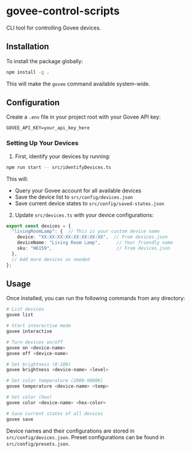 # govee-control-scripts

CLI tool for controlling Govee devices.

## Installation

To install the package globally:

```bash
npm install -g .
```

This will make the `govee` command available system-wide.

## Configuration

Create a `.env` file in your project root with your Govee API key:

```
GOVEE_API_KEY=your_api_key_here
```

### Setting Up Your Devices

1. First, identify your devices by running:
```bash
npm run start -- src/identifyDevices.ts
```

This will:
- Query your Govee account for all available devices
- Save the device list to `src/config/devices.json`
- Save current device states to `src/config/saved-states.json`

2. Update `src/devices.ts` with your device configurations:
```typescript
export const devices = {
  "livingRoomLamp": {  // This is your custom device name
    device: "XX:XX:XX:XX:XX:XX:XX:XX",  // From devices.json
    deviceName: "Living Room Lamp",      // Your friendly name
    sku: "H6159",                        // From devices.json
  },
  // Add more devices as needed
};
```

## Usage

Once installed, you can run the following commands from any directory:

```bash
# List devices
govee list

# Start interactive mode
govee interactive

# Turn devices on/off
govee on <device-name>
govee off <device-name>

# Set brightness (0-100)
govee brightness <device-name> <level>

# Set color temperature (2000-9000K)
govee temperature <device-name> <temp>

# Set color (hex)
govee color <device-name> <hex-color>

# Save current states of all devices
govee save
```

Device names and their configurations are stored in `src/config/devices.json`. Preset configurations can be found in `src/config/presets.json`.
